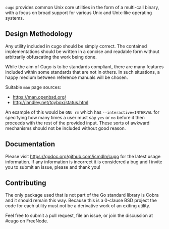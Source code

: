 `cugo` provides common Unix core utilities in the form of a multi-call
binary, with a focus on broad support for various Unix and Unix-like
operating systems.


## Design Methodology
Any utility included in cugo should be simply correct. The contained
implementations should be written in a concise and readable form without
arbitrarily obfuscating the work being done.

While the aim of Cugo is to be standards compliant, there are many
features included within some standards that are not in others. In such
situations, a happy medium between reference manuals will be chosen.

Suitable `man` page sources:
* https://man.openbsd.org/
* http://landley.net/toybox/status.html

An example of this would be `GNU rm` which  has `--interactive=INTERVAL`
for specifying how many times a user must say `yes` or `no` before it
then proceeds with the rest of the provided input. These sorts of
awkward mechanisms should not be included without good reason.


## Documentation
Please visit https://godoc.org/github.com/jcmdln/cugo for the latest
usage information. If any information is incorrect it is considered a bug
and I invite you to submit an issue, please and thank you!


## Contributing
The only package used that is not part of the Go standard library is
Cobra and it should remain this way. Because this is a 0-clause BSD
project the code for each utility must not be a derivative work of an
exiting utility.

Feel free to submit a pull request, file an issue, or join the
discussion at #cugo on FreeNode.
